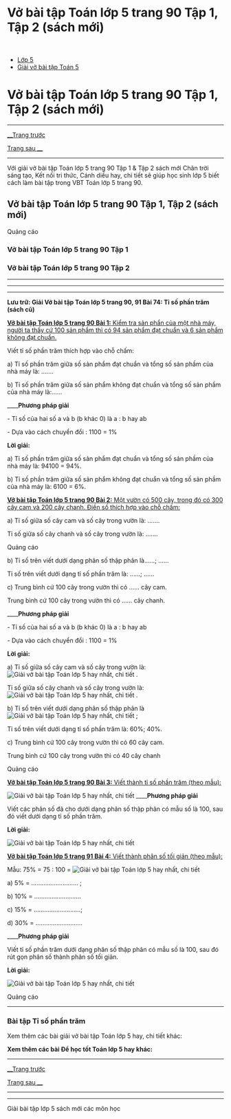 # Vở bài tập Toán lớp 5 trang 90 Tập 1, Tập 2 (sách mới)

﻿

  * [Lớp 5](https://vietjack.com/series/lop-5.jsp)
  * [Giải vở bài tập Toán 5](https://vietjack.com/giai-vo-bai-tap-toan-5/index.jsp)



# Vở bài tập Toán lớp 5 trang 90 Tập 1, Tập 2 (sách mới)

* * *

[__Trang trước](https://vietjack.com/giai-vo-bai-tap-toan-5/bai-73-luyen-tap-chung.jsp)

[Trang sau __](https://vietjack.com/giai-vo-bai-tap-toan-5/bai-75-giai-toan-ve-ti-so-phan-tram.jsp)

* * *

Với giải vở bài tập Toán lớp 5 trang 90 Tập 1 & Tập 2 sách mới Chân trời sáng tạo, Kết nối tri thức, Cánh diều hay, chi tiết sẽ giúp học sinh lớp 5 biết cách làm bài tập trong VBT Toán lớp 5 trang 90.

## Vở bài tập Toán lớp 5 trang 90 Tập 1, Tập 2 (sách mới)

Quảng cáo

### Vở bài tập Toán lớp 5 trang 90 Tập 1

### Vở bài tập Toán lớp 5 trang 90 Tập 2

* * *

* * *

* * *

**Lưu trữ: Giải Vở bài tập Toán lớp 5 trang 90, 91 Bài 74: Tỉ số phần trăm (sách cũ)**

[**Vở bài tập Toán lớp 5 trang 90 Bài 1:** Kiểm tra sản phẩn của một nhà máy, người ta thấy cứ 100 sản phẩm thì có 94 sản phẩm đạt chuẩn và 6 sản phẩm không đạt chuẩn.](https://vietjack.com/giai-vo-bai-tap-toan-5/bai-1-trang-90-vbt-toan-5-tap-1.jsp)

Viết tỉ số phần trăm thích hợp vào chỗ chấm:

a) Tỉ số phần trăm giữa số sản phẩm đạt chuẩn và tổng số sản phầm của nhà máy là: …….

b) Tỉ số phần trăm giữa số sản phẩm không đạt chuẩn và tổng số sản phầm của nhà máy là:......

____**Phương pháp giải**

\- Tỉ số của hai số a và b (b khác 0) là a : b hay ab

\- Dựa vào cách chuyển đổi : 1100 = 1%

**Lời giải:**

a) Tỉ số phần trăm giữa số sản phẩm đạt chuẩn và tổng số sản phầm của nhà máy là: 94100 = 94%.

b) Tỉ số phần trăm giữa số sản phẩm không đạt chuẩn và tổng số sản phầm của nhà máy là: 6100 = 6%.

[**Vở bài tập Toán lớp 5 trang 90 Bài 2:** Một vườn có 500 cây, trong đó có 300 cây cam và 200 cây chanh. Điền số thích hợp vào chỗ chấm:](https://vietjack.com/giai-vo-bai-tap-toan-5/bai-2-trang-90-vbt-toan-5-tap-1.jsp)

a) Tỉ số giữa số cây cam và số cây trong vườn là: .......

Tỉ số giữa số cây chanh và số cây trong vườn là: .......

Quảng cáo

b) Tỉ số trên viết dưới dạng phân số thập phân là......; ......

Tỉ số trên viết dưới dạng tỉ số phần trăm là: ......; ......

c) Trung bình cứ 100 cây trong vườn thì có ...... cây cam.

Trung bình cứ 100 cây trong vườn thì có ...... cây chanh.

____**Phương pháp giải**

\- Tỉ số của hai số a và b (b khác 0) là a : b hay ab

\- Dựa vào cách chuyển đổi : 1100 = 1%

**Lời giải:**

a) Tỉ số giữa số cây cam và số cây trong vườn là:![Giải vở bài tập Toán lớp 5 hay nhất, chi tiết](https://vietjack.com/giai-vo-bai-tap-toan-5/images/bai-2-trang-90-vbt-toan-5-tap-1.PNG) .

Tỉ số giữa số cây chanh và số cây trong vườn là: ![Giải vở bài tập Toán lớp 5 hay nhất, chi tiết](https://vietjack.com/giai-vo-bai-tap-toan-5/images/bai-2-trang-90-vbt-toan-5-tap-1-1.PNG) .

b) Tỉ số trên viết dưới dạng phân số thập phân là ![Giải vở bài tập Toán lớp 5 hay nhất, chi tiết](https://vietjack.com/giai-vo-bai-tap-toan-5/images/bai-2-trang-90-vbt-toan-5-tap-1-2.PNG) ; 

Tỉ số trên viết dưới dạng tỉ số phần trăm là: 60%; 40%.

c) Trung bình cứ 100 cây trong vườn thì có 60 cây cam.

Trung bình cứ 100 cây trong vườn thì có 40 cây chanh

Quảng cáo

[**Vở bài tập Toán lớp 5 trang 90 Bài 3:** Viết thành tỉ số phần trăm (theo mẫu): ](https://vietjack.com/giai-vo-bai-tap-toan-5/bai-3-trang-90-vbt-toan-5-tap-1.jsp)

![Giải vở bài tập Toán lớp 5 hay nhất, chi tiết](https://vietjack.com/giai-vo-bai-tap-toan-5/images/bai-3-trang-90-vbt-toan-5-tap-1-sua1.PNG) ____**Phương pháp giải**

Viết các phân số đã cho dưới dạng phân số thập phân có mẫu số là 100, sau đó viết dưới dạng tỉ số phần trăm.

**Lời giải:**

![Giải vở bài tập Toán lớp 5 hay nhất, chi tiết](https://vietjack.com/giai-vo-bai-tap-toan-5/images/bai-3-trang-90-vbt-toan-5-tap-1-sua2.PNG)

[**Vở bài tập Toán lớp 5 trang 91 Bài 4:** Viết thành phân số tối giản (theo mẫu): ](https://vietjack.com/giai-vo-bai-tap-toan-5/bai-4-trang-91-vbt-toan-5-tap-1.jsp)

Mẫu: 75% = 75 : 100 = ![Giải vở bài tập Toán lớp 5 hay nhất, chi tiết](https://vietjack.com/giai-vo-bai-tap-toan-5/images/bai-4-trang-91-vbt-toan-5-tap-1.PNG)

a) 5% = ……………………… ;

b) 10% = ………………………

c) 15% = ………………………;

d) 30% = ………………………

____**Phương pháp giải**

Viết tỉ số phần trăm dưới dạng phân số thập phân có mẫu số là 100, sau đó rút gọn phân số thành phân số tối giản. 

**Lời giải:**

![Giải vở bài tập Toán lớp 5 hay nhất, chi tiết](https://vietjack.com/giai-vo-bai-tap-toan-5/images/bai-4-trang-91-vbt-toan-5-tap-1-1.PNG)

Quảng cáo

* * *

### **Bài tập Tỉ số phần trăm**

Xem thêm các bài giải vở bài tập Toán lớp 5 hay, chi tiết khác:

**Xem thêm các bài Để học tốt Toán lớp 5 hay khác:**

* * *

[__Trang trước](https://vietjack.com/giai-vo-bai-tap-toan-5/bai-73-luyen-tap-chung.jsp)

[Trang sau __](https://vietjack.com/giai-vo-bai-tap-toan-5/bai-75-giai-toan-ve-ti-so-phan-tram.jsp)

* * *

* * *

Giải bài tập lớp 5 sách mới các môn học
